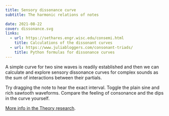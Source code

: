 ```yaml
---
title: Sensory dissonance curve
subtitle: The harmonic relations of notes

date: 2021-08-22
cover: dissonance.svg
links:
  - url: https://sethares.engr.wisc.edu/consemi.html
    title: Calculations of the dissonant curves
  - url: https://www.juliabloggers.com/consonant-triads/
    title: Python formulas for dissonance curves
---
```


<script setup>
import dissonance from './dissonance.vue'
</script>

<client-only>
  <dissonance />
</client-only>

A simple curve for two sine waves is readily established and then we can calculate and explore sensory dissonance curves for complex sounds as the sum of interactions between their partials.

Try dragging the note to hear the exact interval. Toggle the plain sine and rich sawtooth waveforms. Compare the feeling of consonance and the dips in the curve yourself.

[More info in the Theory research](../../../theory/intervals/dissonance/index.md).